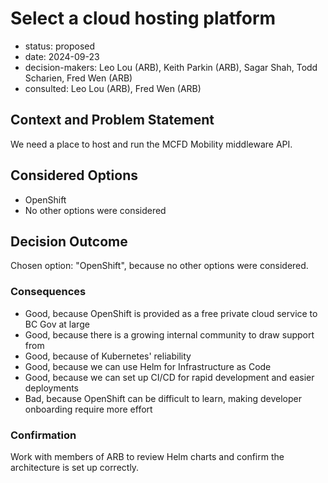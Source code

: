 [//]: # (bc-madr v0.1)
<!-- modified MADR 4.0.0 -->

# Select a cloud hosting platform

* status: proposed <!-- proposed | rejected | accepted | deprecated | ... | superseded by ADR-0123 -->
* date: 2024-09-23 <!-- YYYY-MM-DD when the decision was last updated -->
* decision-makers: Leo Lou (ARB), Keith Parkin (ARB), Sagar Shah, Todd Scharien, Fred Wen (ARB) <!-- list everyone involved in the decision -->
* consulted: Leo Lou (ARB), Fred Wen (ARB) <!-- list everyone whose opinions are sought (typically subject-matter experts); and with whom there is a two-way communication --> <!-- OPTIONAL -->

## Context and Problem Statement

We need a place to host and run the MCFD Mobility middleware API.

## Considered Options

* OpenShift
* No other options were considered

## Decision Outcome

Chosen option: "OpenShift", because no other options were considered.

### Consequences

* Good, because OpenShift is provided as a free private cloud service to BC Gov at large
* Good, because there is a growing internal community to draw support from
* Good, because of Kubernetes' reliability
* Good, because we can use Helm for Infrastructure as Code
* Good, because we can set up CI/CD for rapid development and easier deployments
* Bad, because OpenShift can be difficult to learn, making developer onboarding require more effort

### Confirmation

Work with members of ARB to review Helm charts and confirm the architecture is set up correctly.
